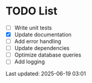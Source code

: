 # TODO List

- [ ] Write unit tests
- [x] Update documentation
- [ ] Add error handling
- [ ] Update dependencies
- [ ] Optimize database queries
- [ ] Add logging

Last updated: 2025-06-19 03:01
